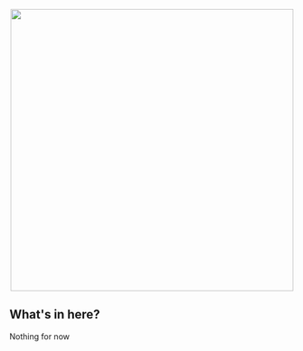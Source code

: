 <p align="center">
  <img src="https://my.dauphine.fr/profiles/dauph_profile/themes/dauph_in_front/images/logo/logo-psl-nov-2017.png" height=500, width= 500>
</p>

## What's in here?
Nothing for now
